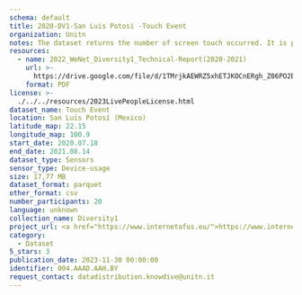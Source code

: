 ```yaml
---
schema: default
title: 2020-DV1-San Luis Potosí -Touch Event
organization: Unitn
notes: The dataset returns the number of screen touch occurred. It is part of Wenet Diversity 1 data collection, which contains data about the everyday life activities of students coming from 8 different universities located in China, Denmark, India, Italy, Mexico, Mongolia, Paraguay and UK. The data were collected via questionnaires, data coming from 27 smartphone sensors associated to thousand self-reported annotations over a period of 4 weeks.
resources:
  - name: 2022_WeNet_Diversity1_Technical-Report(2020-2021)
    url: >-
      https://drive.google.com/file/d/1TMrjkAEWRZ5xhETJKOCnERgh_Z06PO2E/view?usp=drive_link
    format: PDF
license: >-
  ./../../resources/2023LivePeopleLicense.html
dataset_name: Touch Event
location: San Luis Potosí (Mexico)
latitude_map: 22.15
longitude_map: 100.9
start_date: 2020.07.18 
end_date: 2021.08.14 
dataset_type: Sensors
sensor_type: Device-usage
size: 17,77 MB
dataset_format: parquet
other_format: csv
number_participants: 20
language: unknown
collection_name: Diversity1
project_url: <a href="https://www.internetofus.eu/">https://www.internetofus.eu/</a>
category:
  - Dataset
5_stars: 3
publication_date: 2023-11-30 00:00:00
identifier: 004.AAAD.AAH.BY
request_contact: datadistribution.knowdive@unitn.it
---
```

